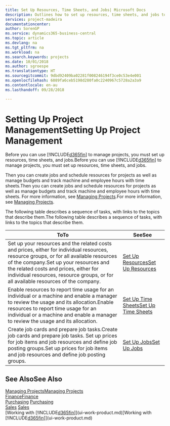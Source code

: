 ```yaml
---
title: Set Up Resources, Time Sheets, and Jobs| Microsoft Docs
description: Outlines how to set up resources, time sheets, and jobs to manage projects.
services: project-madeira
documentationcenter: 
author: SorenGP
ms.service: dynamics365-business-central
ms.topic: article
ms.devlang: na
ms.tgt_pltfrm: na
ms.workload: na
ms.search.keywords: projects
ms.date: 10/01/2018
ms.author: sgroespe
ms.translationtype: HT
ms.sourcegitcommit: 9dbd92409ba02281f008246194f3ce0c53e4e001
ms.openlocfilehash: 6089fa6ceb5198d280fa0c2240967c5728a2a3a9
ms.contentlocale: en-au
ms.lasthandoff: 09/28/2018

---
```

# <a name="setting-up-project-management"></a><span data-ttu-id="08b34-103">Setting Up Project Management</span><span class="sxs-lookup"><span data-stu-id="08b34-103">Setting Up Project Management</span></span>
<span data-ttu-id="08b34-104">Before you can use [!INCLUDE[d365fin](includes/d365fin_md.md)] to manage projects, you must set up resources, time sheets, and jobs.</span><span class="sxs-lookup"><span data-stu-id="08b34-104">Before you can use [!INCLUDE[d365fin](includes/d365fin_md.md)] to manage projects, you must set up resources, time sheets, and jobs.</span></span>

<span data-ttu-id="08b34-105">Then you can create jobs and schedule resources for projects as well as manage budgets and track machine and employee hours with time sheets.</span><span class="sxs-lookup"><span data-stu-id="08b34-105">Then you can create jobs and schedule resources for projects as well as manage budgets and track machine and employee hours with time sheets.</span></span> <span data-ttu-id="08b34-106">For more information, see [Managing Projects](projects-manage-projects.md).</span><span class="sxs-lookup"><span data-stu-id="08b34-106">For more information, see [Managing Projects](projects-manage-projects.md).</span></span>  

<span data-ttu-id="08b34-107">The following table describes a sequence of tasks, with links to the topics that describe them.</span><span class="sxs-lookup"><span data-stu-id="08b34-107">The following table describes a sequence of tasks, with links to the topics that describe them.</span></span>

| <span data-ttu-id="08b34-108">To</span><span class="sxs-lookup"><span data-stu-id="08b34-108">To</span></span> | <span data-ttu-id="08b34-109">See</span><span class="sxs-lookup"><span data-stu-id="08b34-109">See</span></span> |
| --- | --- |
| <span data-ttu-id="08b34-110">Set up your resources and the related costs and prices, either for individual resources, resource groups, or for all available resources of the company.</span><span class="sxs-lookup"><span data-stu-id="08b34-110">Set up your resources and the related costs and prices, either for individual resources, resource groups, or for all available resources of the company.</span></span> |[<span data-ttu-id="08b34-111">Set Up Resources</span><span class="sxs-lookup"><span data-stu-id="08b34-111">Set Up Resources</span></span>](projects-how-setup-resources.md) |
| <span data-ttu-id="08b34-112">Enable resources to report time usage for an individual or a machine and enable a manager to review the usage and its allocation.</span><span class="sxs-lookup"><span data-stu-id="08b34-112">Enable resources to report time usage for an individual or a machine and enable a manager to review the usage and its allocation.</span></span> |[<span data-ttu-id="08b34-113">Set Up Time Sheets</span><span class="sxs-lookup"><span data-stu-id="08b34-113">Set Up Time Sheets</span></span>](projects-how-setup-time-sheets.md) |
| <span data-ttu-id="08b34-114">Create job cards and prepare job tasks.</span><span class="sxs-lookup"><span data-stu-id="08b34-114">Create job cards and prepare job tasks.</span></span> <span data-ttu-id="08b34-115">Set up prices for job items and job resources and define job posting groups.</span><span class="sxs-lookup"><span data-stu-id="08b34-115">Set up prices for job items and job resources and define job posting groups.</span></span> |[<span data-ttu-id="08b34-116">Set Up Jobs</span><span class="sxs-lookup"><span data-stu-id="08b34-116">Set Up Jobs</span></span>](projects-how-setup-jobs.md) |

## <a name="see-also"></a><span data-ttu-id="08b34-117">See Also</span><span class="sxs-lookup"><span data-stu-id="08b34-117">See Also</span></span>
[<span data-ttu-id="08b34-118">Managing Projects</span><span class="sxs-lookup"><span data-stu-id="08b34-118">Managing Projects</span></span>](projects-manage-projects.md)  
[<span data-ttu-id="08b34-119">Finance</span><span class="sxs-lookup"><span data-stu-id="08b34-119">Finance</span></span>](finance.md)  
<span data-ttu-id="08b34-120">[Purchasing](purchasing-manage-purchasing.md)       </span><span class="sxs-lookup"><span data-stu-id="08b34-120">[Purchasing](purchasing-manage-purchasing.md)       </span></span>  
<span data-ttu-id="08b34-121">[Sales](sales-manage-sales.md)   </span><span class="sxs-lookup"><span data-stu-id="08b34-121">[Sales](sales-manage-sales.md)   </span></span>  
<span data-ttu-id="08b34-122">[Working with [!INCLUDE[d365fin](includes/d365fin_md.md)]](ui-work-product.md)</span><span class="sxs-lookup"><span data-stu-id="08b34-122">[Working with [!INCLUDE[d365fin](includes/d365fin_md.md)]](ui-work-product.md)</span></span>  

